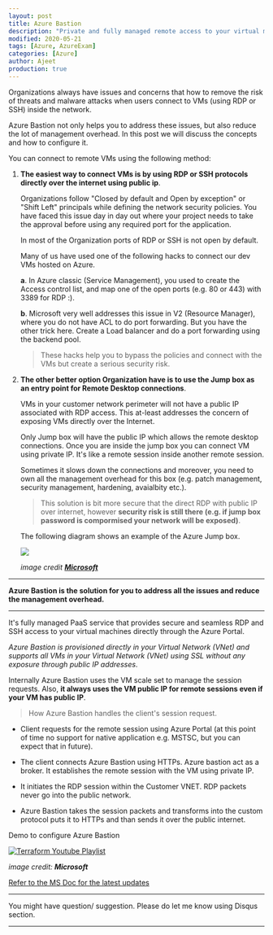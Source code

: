 ```yaml
---
layout: post
title: Azure Bastion
description: "Private and fully managed remote access to your virtual machines"
modified: 2020-05-21
tags: [Azure, AzureExam]
categories: [Azure]
author: Ajeet
production: true
---
```


Organizations always have issues and concerns that how to remove the risk of threats and malware attacks when users connect to VMs (using RDP or SSH) inside the network.

Azure Bastion not only helps you to address these issues, but also reduce the lot of management overhead. In this post we will discuss the concepts and how to configure it.

<!--more-->

You can connect to remote VMs using the following method:

1. **The easiest way to connect VMs is by using RDP or SSH protocols directly over the internet using public ip**.
   
   Organizations follow "Closed by default and Open by exception" or "Shift Left" principals while defining the network security policies. You have faced this issue day in day out where your project needs to take the approval before using any required port for the application. 
  
   In most of the Organization ports of RDP or SSH is not open by default. 

   Many of us have used one of the following hacks to connect our dev VMs hosted on Azure. 

   **a**. In Azure classic (Service Management), you used to create the Access control list, and map one of the open ports (e.g. 80 or 443) with 3389 for RDP :).

   **b**. Microsoft very well addresses this issue in V2 (Resource Manager), where you do not have ACL to do port forwarding. But you have the other trick here. Create a Load balancer and do a port forwarding using the backend pool. 

    >These hacks help you to bypass the policies and connect with the VMs but create a serious security risk.

2. **The other better option Organization have is to use the Jump box as an entry point for Remote Desktop connections**.

    VMs in your customer network perimeter will not have a public IP associated with RDP access. This at-least addresses the concern of exposing VMs directly over the Internet. 

    Only Jump box will have the public IP which allows the remote desktop connections. Once you are inside the jump box you can connect VM using private IP. It's like a remote session inside another remote session.

    Sometimes it slows down the connections and moreover, you need to own all the management overhead for this box (e.g. patch management, security management, hardening, avaialbity etc.).
    
   > This solution is bit more secure that the direct RDP with public IP over internet, however  **security risk is still there (e.g. if jump box password is compormised your network will be exposed)**.

    The following diagram shows an example of the Azure Jump box.


    ![](/images/posts/azure/jumpbox.jpg)

    *image credit [**Microsoft**](https://docs.microsoft.com/en-us/azure/architecture/reference-architectures/identity/adds-extend-domain)*


---
 **Azure Bastion is the solution for you to address all the issues and reduce the management overhead.**

---
It's fully managed PaaS service that provides secure and seamless RDP and SSH access to your virtual machines directly through the Azure Portal. 

*Azure Bastion is provisioned directly in your Virtual Network (VNet) and supports all VMs in your Virtual Network (VNet) using SSL without any exposure through public IP addresses*.

Internally Azure Bastion uses the VM scale set to manage the session requests. Also, **it always uses the VM public IP for remote sessions even if your VM has public IP**.


> How Azure Bastion handles the client's session request. 

* Client requests for the remote session using Azure Portal (at this point of time no support for native application e.g. MSTSC, but you can expect that in future).

* The client connects Azure Bastion using HTTPs. 
Azure bastion act as a broker. It establishes the remote session with the VM using private IP.

* It initiates the RDP session within the Customer VNET. RDP packets never go into the public network.

* Azure Bastion takes the session packets and transforms into the custom protocol puts it to HTTPs and than sends it over the public internet.

Demo to configure Azure Bastion

[![Terraform Youtube Playlist](/images/others/azurebastionyt.jpg)](https://youtu.be/Usrv3r6NRSM)

*image credit: **Microsoft***


[Refer to the MS Doc for the latest updates](https://azure.microsoft.com/en-in/services/azure-bastion/#documentation)


---
You might have question/ suggestion. Please do let me know using Disqus section.

---